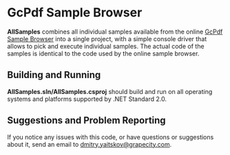 # GcPdf Sample Browser

**AllSamples** combines all individual samples available from the online [GcPdf Sample Browser](http://demos.componentone.com/gcdocs/gcpdf) into a single project, with a simple console driver that allows to pick and execute individual samples. The actual code of the samples is identical to the code used by the online sample browser.

## Building and Running

**AllSamples.sln/AllSamples.csproj** should build and run on all operating systems and platforms supported by .NET Standard 2.0.

## Suggestions and Problem Reporting

If you notice any issues with this code, or have questions or suggestions about it, send an email to <dmitry.yaitskov@grapecity.com>. 
